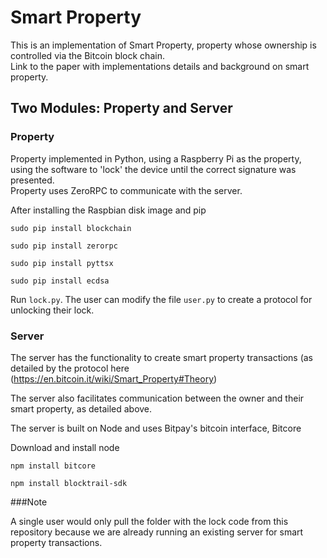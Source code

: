 # Smart Property
This is an implementation of Smart Property, property whose ownership is controlled via the Bitcoin block chain.  
Link to the paper with implementations details and background on smart property. 

## Two Modules: Property and Server

### Property
Property implemented in Python, using a Raspberry Pi as the property, using the software to 'lock' the device until the correct signature was presented.  
Property uses ZeroRPC to communicate with the server.  

After installing the Raspbian disk image and pip

```
sudo pip install blockchain

sudo pip install zerorpc

sudo pip install pyttsx

sudo pip install ecdsa
```
Run `lock.py`.  The user can modify the file `user.py` to create a protocol for unlocking their lock.  

### Server

The server has the functionality to create smart property transactions (as detailed by the protocol here (https://en.bitcoin.it/wiki/Smart_Property#Theory)

The server also facilitates communication between the owner and their smart property, as detailed above.

The server is built on Node and uses Bitpay's bitcoin interface, Bitcore

Download and install node

```
npm install bitcore

npm install blocktrail-sdk
```
###Note

A single user would only pull the folder with the lock code from this repository because we are already running an existing server for smart property transactions.  
